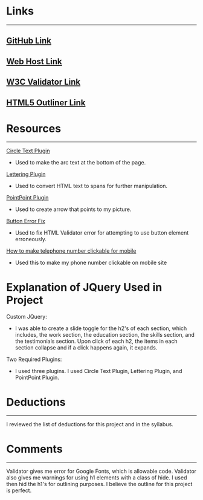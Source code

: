 # Links
___

## [GitHub Link](https://github.com/lorruche/project_resume_gibbons_lori)

## [Web Host Link](http://www.lorigibbons.com/project_resume_gibbons_lori/)

## [W3C Validator Link]()

## [HTML5 Outliner Link]()

# Resources
___
[Circle Text Plugin](http://circletype.labwire.ca/)

* Used to make the arc text at the bottom of the page.

[Lettering Plugin](https://github.com/davatron5000/Lettering.js)

* Used to convert HTML text to spans for further manipulation.

[PointPoint Plugin](https://tutorialzine.com/2011/09/jquery-pointpoint-plugin)

* Used to create arrow that points to my picture.

[Button Error Fix](https://www.sitepoint.com/community/t/having-a-problem-with-a-button-being-a-descendant-of-an-element/33158/3)

* Used to fix HTML Validator error for attempting to use button element erroneously.

[How to make telephone number clickable for mobile](http://allwebco-templates.com/support/S_smartphone-link.htm)

* Used this to make my phone number clickable on mobile site

# Explanation of JQuery Used in Project
Custom JQuery:

* I was able to create a slide toggle for the h2's of each section, which includes, the
work section, the education section, the skills section, and the testimonials
section.  Upon click of each h2, the items in each section collapse and if a
click happens again, it expands.

Two Required Plugins:

* I used three plugins.  I used Circle Text Plugin, Lettering Plugin, and PointPoint Plugin.

# Deductions
___
I reviewed the list of deductions for this project and in the syllabus.

# Comments
___
Validator gives me error for Google Fonts, which is allowable code.
Validator also gives me warnings for using h1 elements with a class of hide.  I used then hid the h1's for outlining purposes.  I believe the outline for this project is perfect.
